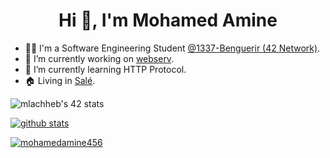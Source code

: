 <h1 align="center"> Hi 👋, I'm Mohamed Amine </h1>

- 👨‍💻 I'm a Software Engineering Student [@1337-Benguerir (42 Network)](https://1337.ma/en/).
- 🔭 I’m currently working on [webserv](https://github.com/mohamedamine456/Webserv1).
- 🌱 I’m currently learning HTTP Protocol.
- 🏠 Living in [Salé](https://en.wikipedia.org/wiki/Sal%C3%A9).
<!-- - 👯 I’m looking to collaborate on ...
- 🤔 I’m looking for help with ...
- 💬 Ask me about ...
- 📫 How to reach me: ...
- 😄 Pronouns: ...
- ⚡ Fun fact: ... -->

<img src="https://badge.mediaplus.ma/darkblue/mlachheb" alt="mlachheb's 42 stats" />

[![github stats](https://github-readme-stats.vercel.app/api?username=mohamedamine456&count_private=true&show_icons=true&theme=dark)](https://github.com/mohamedamine456)

<p align="left"> <a href="https://github.com/ryo-ma/github-profile-trophy"><img src="https://github-profile-trophy.vercel.app/?username=mohamedamine456" alt="mohamedamine456" /></a> </p>

<!--
**mohamedamine456/mohamedamine456** is a ✨ _special_ ✨ repository because its `README.md` (this file) appears on your GitHub profile.

-->

